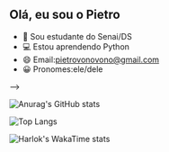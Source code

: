 ## Olá, eu sou o Pietro

- 📒 Sou estudante do Senai/DS
- 💻 Estou aprendendo Python
- 😄 Email:pietrovonovono@gmail.com
- 😀 Pronomes:ele/dele
  
-->

![Anurag's GitHub stats](https://github-readme-stats.vercel.app/api?username=pietro2020&show_icons=true&theme=radical)

![Top Langs](https://github-readme-stats.vercel.app/api/top-langs/?username=pietro2020&layout=compact&show_icons=true&theme=radical)

![Harlok's WakaTime stats](https://github-readme-stats.vercel.app/api/wakatime?username=pietro2020&layout=compact&show_icons=true&theme=radical)
